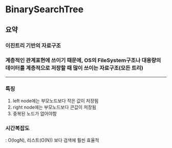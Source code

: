 # BinarySearchTree

## 요약

### 이진트리 기반의 자료구조
### 계층적인 관계표현에 쓰이기 때문에, OS의 FileSystem구조나 대용량의 데이터를 계층적으로 저장할 때 많이 쓰이는 자료구조(모든 트리)

---
### 특징

1. left node에는 부모노드보다 작은 값이 저장됨
2. right node에는 부모노드보다 큰값이 저장됨
3. 중복된 노드가 없어야함

### 시간복잡도
: O(logN), 리스트(O(N)) 보다 검색에 훨씬 효율적